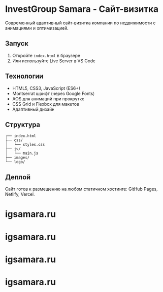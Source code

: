 # InvestGroup Samara - Сайт-визитка

Современный адаптивный сайт-визитка компании по недвижимости с анимациями и оптимизацией.

## Запуск

1. Откройте `index.html` в браузере
2. Или используйте Live Server в VS Code

## Технологии

- HTML5, CSS3, JavaScript (ES6+)
- Montserrat шрифт (через Google Fonts)
- AOS для анимаций при прокрутке
- CSS Grid и Flexbox для макетов
- Адаптивный дизайн

## Структура

```
┌── index.html
├── css/
│   └── styles.css
├── js/
│   └── main.js
├── images/
└── logo/
```

## Деплой

Сайт готов к размещению на любом статичном хостинге: GitHub Pages, Netlify, Vercel.
# igsamara.ru
# igsamara.ru
# igsamara.ru
# igsamara.ru
